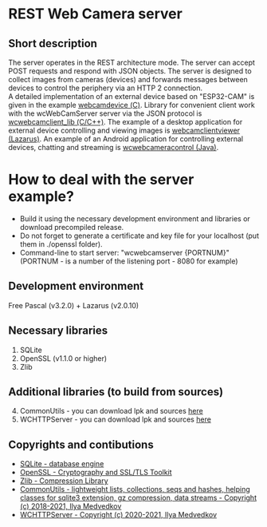 # REST Web Camera server

## Short description

The server operates in the REST architecture mode. The server can accept POST requests and respond with JSON objects. 
The server is designed to collect images from cameras (devices) and forwards messages between devices to control the periphery via an HTTP 2 connection.  
A detailed implementation of an external device based on "ESP32-CAM" is given in the example [webcamdevice (С)](https://github.com/iLya2IK/webcamdevice).
Library for convenient client work with the wcWebCamServer server via the JSON protocol is [wcwebcamclient_lib (С/С++)](https://github.com/iLya2IK/wcwebcamclient_lib).
The example of a desktop application for external device controlling and viewing images is [webcamclientviewer (Lazarus)](https://github.com/iLya2IK/webcamclientviewer).
An example of an Android application for controlling external devices, chatting and streaming is [wcwebcameracontrol (Java)](https://github.com/iLya2IK/wcwebcameracontrol).

# How to deal with the server example?
* Build it using the necessary development environment and libraries or download precompiled release.
* Do not forget to generate a certificate and key file for your localhost (put them in ./openssl folder). 
* Command-line to start server: "wcwebcamserver {PORTNUM}" (PORTNUM - is a number of the listening port - 8080 for example)

## Development environment
Free Pascal (v3.2.0) + Lazarus (v2.0.10)

## Necessary libraries
1. SQLite
2. OpenSSL (v1.1.0 or higher)
3. Zlib

## Additional libraries (to build from sources)
4. CommonUtils - you can download lpk and sources [here](https://github.com/iLya2IK/commonutils)
5. WCHTTPServer - you can download lpk and sources [here](https://github.com/iLya2IK/wchttpserver)

## Copyrights and contibutions
* [SQLite - database engine](https://www.sqlite.org)
* [OpenSSL - Cryptography and SSL/TLS Toolkit](https://www.openssl.org)
* [Zlib - Compression Library](https://zlib.net/)
* [CommonUtils - lightweight lists, collections, seqs and hashes, helping classes for sqlite3 extension, gz compression, data streams - Copyright (c) 2018-2021, Ilya Medvedkov](https://github.com/iLya2IK/commonutils)
* [WCHTTPServer - Copyright (c) 2020-2021, Ilya Medvedkov](https://github.com/iLya2IK/wchttpserver)
